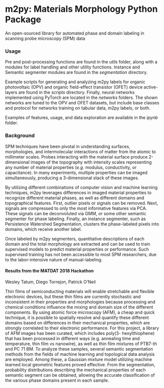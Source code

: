 # m2py: Materials Morphology Python Package

An open-sourced library for automated phase and domain labeling in scanning probe microscopy (SPM) data


### Usage

Pre and post-processing functions are found in the *utils* folder, along with a modules for label handling
and other utility functions. Instance and Semantic segmenter modules are found in the *segmentation* directory.

Example scripts for generating and analyzing m2py labels for organic photovoltaic (OPV) and organic field-effect
transistor (OFET) device active-layers are found in the *scripts* directory. Finally, neural networks
implemented using PyTorch are located in the *networks* folders. The shown networks are tuned to the OPV
and OFET datasets, but include base classes and protocol for networks training on tabular data, m2py
labels, or both.

Examples of features, usage, and data exploration are available in the *ipynb* folder.


### Background

SPM techniques have been pivotal in understanding surfaces, morphologies, and intermolecular interactions
of matter from the atomic to millimeter scales. Probes interacting with the material surface produce
2-dimensional images of the topography with intensity scales representing any number of material properties
(_e.g._ modulus, conductivity, or capacitance). In many experiments, multiple properties can be imaged
simultaneously, producing a 3-dimensional stack of these images.

By utilizing different combinations of computer vision and machine learning techniques, m2py leverages
differences in imaged  material properties to recognize different material phases, as well as 
different domains and topographical features. First, outlier pixels or signals can be removed. Next,
signals are compressed to only the most informative features via PCA. These signals can be deconvoluted
via GMM, or some other semantic segmenter for phase labeling. Finally, an instance segmenter, such as
Persistence Watershed Segmentation, clusters the phase-labeled pixels into domains, which receive
another label.

Once labeled by m2py segmenters, quantitative descriptions of each domain and the total morphology
are extracted and can be used to train supervised models to predict material properties or performance.
Such supervised training has not been accessible to most SPM researchers, due to the labor-intensive
nature of manual-labeling. 


#### Results from the MATDAT 2018 Hackathon

Wesley Tatum, Diego Torrejon, Patrick O’Neil

Thin films of semiconducting materials will enable stretchable and flexible electronic
devices, but these thin films are currently stochastic and inconsistent in their properties and
morphologies because processing and chemical conditions influence the mixing and domain size
of the different components. By using atomic force microscopy (AFM), a cheap and quick
technique, it is possible to spatially resolve and quantify these different domains based on
differences in their mechanical properties, which are strongly correlated to their electronic
performance. For this project, a library of AFM images has been curated, which includes poly(3-
hexylthiophene) that has been processed in different ways (e.g. annealing time and temperature,
thin film vs nanowire), as well as thin film mixtures of PTB7-th and PC 71 BM. To analyze these
samples, several semantic segmentation methods from the fields of machine learning and
topological data analysis are employed. Among these, a Gaussian mixture model utilizing
machine learned local geometric features proved effective. From the segmentation, probability
distributions describing the mechanical properties of each semantic segment can be obtained,
allowing the accurate classification of the various phase domains present in each sample.
